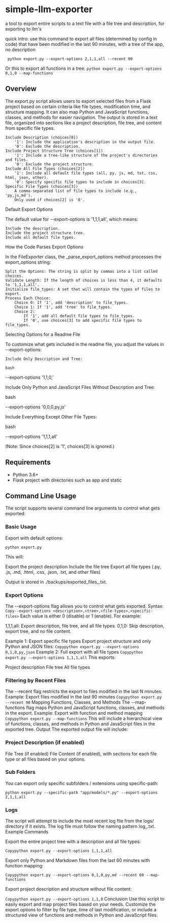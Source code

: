 # simple-llm-exporter
a tool to export entire scripts to a text file with a file tree and description, for exporting to llm's 

quick intro: use this command to export all files (determined by config in code)  that have been modified in the last 90 minutes, with a tree of the app, no description

``` python export.py --export-options 2,1,1,all --recent 90```

Or this to export all functions in a tree. 
```python export.py --export-options 0,1,0 --map-functions```

## Overview
The export.py script allows users to export selected files from a Flask project based on certain criteria like file types, modification time, and structure mapping. It can also map Python and JavaScript functions, classes, and methods for easier navigation. The output is stored in a text file, organized into sections like a project description, file tree, and content from specific file types.

    Include Description (choices[0])
        '1': Include the application's description in the output file.
        '0': Exclude the description.
    Include Project Structure Tree (choices[1])
        '1': Include a tree-like structure of the project's directories and files.
        '0': Exclude the project structure.
    Include All File Types (choices[2])
        '1': Include all default file types (all, py, js, md, txt, css, html, json, other).
        '0': Specify specific file types to include in choices[3].
    Specific File Types (choices[3])
        A comma-separated list of file types to include (e.g., 'py,js,md').
        Only used if choices[2] is '0'.

Default Export Options

The default value for --export-options is '1,1,1,all', which means:

    Include the description.
    Include the project structure tree.
    Include all default file types.

How the Code Parses Export Options

In the FileExporter class, the _parse_export_options method processes the export_options string:

    Split the Options: The string is split by commas into a list called choices.
    Validate Length: If the length of choices is less than 4, it defaults to '1,1,1,all'.
    Initialize file_types: A set that will contain the types of files to export.
    Process Each Choice:
        Choice 0: If '1', add 'description' to file_types.
        Choice 1: If '1', add 'tree' to file_types.
        Choice 2:
            If '1', add all default file types to file_types.
            If '0', use choices[3] to add specific file types to file_types.

Selecting Options for a Readme File

To customize what gets included in the readme file, you adjust the values in --export-options:

    Include Only Description and Tree:

    bash

--export-options '1,1,0,'

Include Only Python and JavaScript Files Without Description and Tree:

bash

--export-options '0,0,0,py,js'

Include Everything Except Other File Types:

bash

--export-options '1,1,1,all'

(Note: Since choices[2] is '1', choices[3] is ignored.)

## Requirements
- Python 3.6+
- Flask project with directories such as app and static

## Command Line Usage
The script supports several command line arguments to control what gets exported:

### Basic Usage
Export with default options:
```
python export.py
```

This will:

Export the project description
Include the file tree
Export all file types (.py, .js, .md, .html, .css, .json, .txt, and other files)

Output is stored in ./backups/exported_files_<timestamp>.txt.


### Export Options 
The --export-options flag allows you to control what gets exported.
Syntax:
```Copy--export-options <description>,<tree>,<file-types>,<specific-files>```
Each value is either 0 (disable) or 1 (enable). For example:

1,1,1,all: Export description, file tree, and all file types.
0,1,0: Skip description, export tree, and no file content.

Example 1: Export specific file types
Export project structure and only Python and JSON files:
```Copypython export.py --export-options 0,1,0,py,json```
Example 2: Full export with all file types
```Copypython export.py --export-options 1,1,1,all```
This exports:

Project description
File tree
All file types

###  Filtering by Recent Files
The --recent flag restricts the export to files modified in the last N minutes.
Example: Export files modified in the last 90 minutes
```Copypython export.py --recent 90```
Mapping Functions, Classes, and Methods
The --map-functions flag maps Python and JavaScript functions, classes, and methods in the export.
Example: Export with function and method mapping
```Copypython export.py --map-functions```
This will include a hierarchical view of functions, classes, and methods in Python and JavaScript files in the exported tree.
Output
The exported output file will include:

### Project Description (if enabled)
File Tree (if enabled)
File Content (if enabled), with sections for each file type or all files based on your options.

### Sub Folders 
You can export only specific subfolders / extensions using specific-path: 

 ``` python export.py --specific-path "app/models/*.py" --export-options 2,1,1,all ```

### Logs
The script will attempt to include the most recent log file from the logs/ directory if it exists. The log file must follow the naming pattern log_<timestamp>.txt.
Example Commands

Export the entire project tree with a description and all file types:

```Copypython export.py --export-options 1,1,1,all```

Export only Python and Markdown files from the last 60 minutes with function mapping:

```Copypython export.py --export-options 0,1,0,py,md --recent 60 --map-functions```

Export project description and structure without file content:

```Copypython export.py --export-options 1,1,0```
Conclusion
Use this script to easily export and map project files based on your needs. Customize the export options to filter by file type, time of last modification, or include a structured view of functions and methods in Python and JavaScript files.
